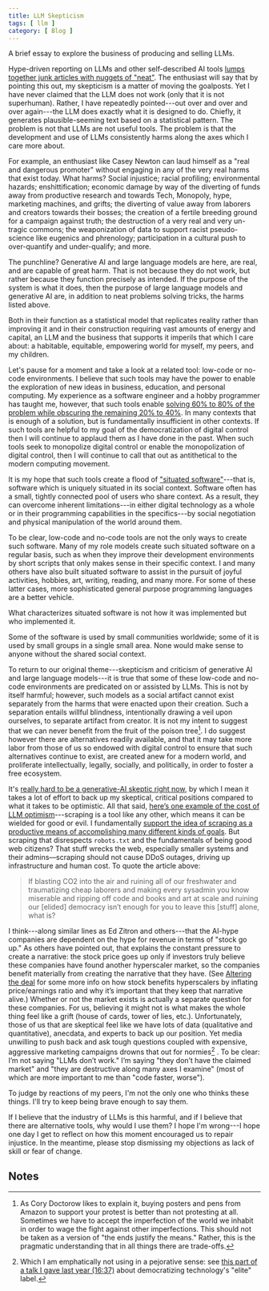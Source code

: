 ```yaml
---
title: LLM Skepticism
tags: [ llm ]
category: [ Blog ]
---
```


A brief essay to explore the business of producing and selling LLMs.

Hype-driven reporting on LLMs and other self-described AI tools [lumps together
junk articles with nuggets of
"neat"](https://thetechbubble.substack.com/p/the-phony-comforts-of-useful-idiots).
The enthusiast will say that by pointing this out, my skepticism is a matter of
moving the goalposts. Yet I have never claimed that the LLM does not work (only
that it is not superhuman). Rather, I have repeatedly pointed---out over and
over and over again---the LLM does exactly what it is designed to do. Chiefly,
it generates plausible-seeming text based on a statistical pattern. The problem
is not that LLMs are not useful tools. The problem is that the development and
use of LLMs consistently harms along the axes which I care more about.

For example, an enthusiast like Casey Newton can laud himself as a "real and
dangerous promoter" without engaging in any of the very real harms that exist
today. What harms? Social injustice; racial profiling; environmental hazards;
enshittification; economic damage by way of the diverting of funds away from
productive research and towards Tech, Monopoly, hype, marketing machines, and
grifts; the diverting of value away from laborers and creators towards their
bosses; the creation of a fertile breeding ground for a campaign against truth;
the destruction of a very real and very un-tragic commons; the weaponization of
data to support racist pseudo-science like eugenics and phrenology;
participation in a cultural push to over-quantify and under-qualify; and more.

The punchline? Generative AI and large language models are here, are real, and
are capable of great harm. That is not because they do not work, but rather
because they function precisely as intended. If the purpose of the system is
what it does, then the purpose of large language models and generative AI are,
in addition to neat problems solving tricks, the harms listed above.

Both in their function as a statistical model that replicates reality rather
than improving it and in their construction requiring vast amounts of energy and
capital, an LLM and the business that supports it imperils that which I care
about: a habitable, equitable, empowering world for myself, my peers, and my
children.

Let's pause for a moment and take a look at a related tool: low-code or no-code
environments. I believe that such tools may have the power to enable the
exploration of new ideas in business, education, and personal computing. My
experience as a software engineer and a hobby programmer has taught me, however,
that such tools enable [solving 60% to 80% of the problem while obscuring the
remaining 20% to
40%](https://addyo.substack.com/p/the-70-problem-hard-truths-about). In many
contexts that is enough of a solution, but is fundamentally insufficient in
other contexts. If such tools are helpful to my goal of the democratization of
digital control then I will continue to applaud them as I have done in the past.
When such tools seek to monopolize digital control or enable the monopolization
of digital control, then I will continue to call that out as antithetical to the
modern computing movement.

It is my hope that such tools create a flood of ["situated
software"](https://gwern.net/doc/technology/2004-03-30-shirky-situatedsoftware.html)---that
is, software which is uniquely situated in its social context. Software often
has a small, tightly connected pool of users who share context. As a result,
they can overcome inherent limitations---in either digital technology as a whole
or in their programming capabilities in the specifics---by social negotiation
and physical manipulation of the world around them.

To be clear, low-code and no-code tools are not the only ways to create such
software. Many of my role models create such situated software on a regular
basis, such as when they improve their development environments by short scripts
that only makes sense in their specific context. I and many others have also
built situated software to assist in the pursuit of joyful activities, hobbies,
art, writing, reading, and many more. For some of these latter cases, more
sophisticated general purpose programming languages are a better vehicle.

What characterizes situated software is not how it was implemented but who
implemented it.

Some of the software is used by small communities worldwide; some of it is used
by small groups in a single small area. None would make sense to anyone without
the shared social context.

To return to our original theme---skepticism and criticism of generative AI and
large language models---it is true that some of these low-code and no-code
environments are predicated on or assisted by LLMs. This is not by itself
harmful; however, such models as a social artifact cannot exist separately from
the harms that were enacted upon their creation. Such a separation entails
willful blindness, intentionally drawing a veil upon ourselves, to separate
artifact from creator. It is not my intent to suggest that we can never benefit
from the fruit of the poison tree[^1]. I do suggest however there are
alternatives readily available, and that it may take more labor from those of us
so endowed with digital control to ensure that such alternatives continue to
exist, are created anew for a modern world, and proliferate intellectually,
legally, socially, and politically, in order to foster a free ecosystem.

It's [really hard to be a generative-AI skeptic right
now](https://www.wheresyoured.at/optimistic-cowardice/), by which I mean it
takes a lot of effort to back up my skeptical, critical positions compared to
what it takes to be optimistic. All that said, [here’s one example of the cost
of LLM
optimism](https://drewdevault.com/2025/03/17/2025-03-17-Stop-externalizing-your-costs-on-me.html)---scraping
is a tool like any other, which means it can be wielded for good or evil. I
fundamentally [support the idea of scraping as a productive means of
accomplishing many different kinds of
goals](https://pluralistic.net/2023/09/17/how-to-think-about-scraping/). But
scraping that disrespects `robots.txt` and the fundamentals of being good web
citizens? That stuff wrecks the web, especially smaller systems and their
admins—scraping should not cause DDoS outages, driving up infrastructure and
human cost. To quote the article above:

> If blasting CO2 into the air and ruining all of our freshwater and
> traumatizing cheap laborers and making every sysadmin you know miserable and
> ripping off code and books and art at scale and ruining our [elided] democracy
> isn’t enough for you to leave this [stuff] alone, what is?

I think---along similar lines as Ed Zitron and others---that the AI-hype
companies are dependent on the hype for revenue in terms of "stock go up." As
others have pointed out, that explains the constant pressure to create a
narrative: the stock price goes up only if investors truly believe these
companies have found another hyperscaler market, so the companies benefit
materially from creating the narrative that they have. (See [Altering the
deal](https://pluralistic.net/2025/03/15/altering-the-deal/) for some more info
on how stock benefits hyperscalers by inflating price/earnings ratio and why
it’s important that they keep that narrative alive.) Whether or not the market
exists is actually a separate question for these companies. For us, believing it
might not is what makes the whole thing feel like a grift (house of cards, tower
of lies, etc.). Unfortunately, those of us that are skeptical feel like we have
lots of data (qualitative and quantitative), anecdata, and experts to back up
our position. Yet media unwilling to push back and ask tough questions coupled
with expensive, aggressive marketing campaigns drowns that out for normies[^2] .
To be clear: I’m not saying "LLMs don’t work." I’m saying "they don’t have the
claimed market" and "they are destructive along many axes I examine" (most of
which are more important to me than "code faster, worse").

To judge by reactions of my peers, I'm not the only one who thinks these things.
I'll try to keep being brave enough to say them.

If I believe that the industry of LLMs is this harmful, and if I believe that
there are alternative tools, why would I use them? I hope I'm wrong---I hope one
day I get to reflect on how this moment encouraged us to repair injustice. In
the meantime, please stop dismissing my objections as lack of skill or fear of
change.

## Notes

[^1]: As Cory Doctorow likes to explain it, buying posters and pens from Amazon
    to support your protest is better than not protesting at all. Sometimes we
    have to accept the imperfection of the world we inhabit in order to wage the
    fight against other imperfections. This should not be taken as a version of
    "the ends justify the means." Rather, this is the pragmatic understanding
    that in all things there are trade-offs.

[^2]: Which I am emphatically not using in a pejorative sense: see [this part of
    a talk I gave last year
    (16:37)](https://youtu.be/O33NK52ZmUk?si=SNgbdd8CCKK29LRH&t=997) about
    democratizing technology's "elite" label.
